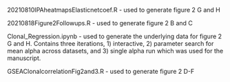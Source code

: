 20210810IPAheatmapsElasticnetcoef.R - used to generate figure 2 G and H

20210818Figure2Followups.R - used to generate figure 2 B and C

Clonal_Regression.ipynb - used to generate the underlying data for figure 2 G and H. Contains three iterations, 1) interactive, 2) parameter search for mean alpha across datasets, and 3) single alpha run which was used for the manuscript.

GSEAClonalcorrelationFig2and3.R - used to generate figure 2 D-F
